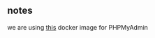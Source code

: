## notes

we are using [this](https://hub.docker.com/r/corbinu/docker-phpmyadmin/) docker image for PHPMyAdmin